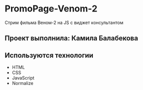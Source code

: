 # PromoPage-Venom-2
Стрим фильма Веном-2 на JS с виджет консультантом
## Проект выполнила: Камила Балабекова

## Используются технологии
- HTML
- CSS
- JavaScript
- Normalize
